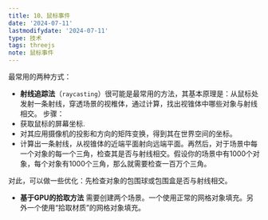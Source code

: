 ```yaml
---
title: 10、鼠标事件
date: '2024-07-11'
lastmodifydate: '2024-07-11'
type: 技术
tags: threejs
note: 鼠标事件
---
```

最常用的两种方式：
+ **射线追踪法**（`raycasting`）很可能是最常用的方法，其基本原理是：从鼠标处发射一条射线，穿透场景的视椎体，通过计算，找出视锥体中哪些对象与射线相交。
步骤：
+ 获取鼠标的屏幕坐标.
+ 对其应用摄像机的投影和方向的矩阵变换，得到其在世界空间的坐标。
+ 计算出一条射线，从视锥体的近端平面射向远端平面。再然后，对于场景中每一个对象的每一个三角，检查其是否与射线相交。假设你的场景中有1000个对象，每个对象有1000个三角，那么就需要检查一百万个三角。

对此，可以做一些优化：先检查对象的包围球或包围盒是否与射线相交。

+ **基于GPU的拾取方法**
需要创建两个场景。一个使用正常的网格对象填充。另外一个使用“拾取材质”的网格对象填充。

<Valine></Valine>